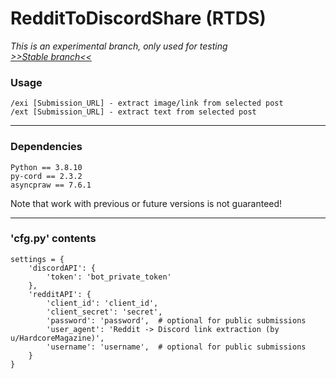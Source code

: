 # RedditToDiscordShare (RTDS)
*This is an experimental branch, only used for testing*  
*[>>Stable branch<<](https://github.com/HardcoreMagazine/RedditToDiscordShare/tree/master)*

### Usage
```
/exi [Submission_URL] - extract image/link from selected post  
/ext [Submission_URL] - extract text from selected post  
```

---
### Dependencies
```
Python == 3.8.10
py-cord == 2.3.2
asyncpraw == 7.6.1
```
Note that work with previous or future versions is not guaranteed!

---
### 'cfg.py' contents
```
settings = {
    'discordAPI': {
        'token': 'bot_private_token'
    },
    'redditAPI': {
        'client_id': 'client_id',
        'client_secret': 'secret',
        'password': 'password',  # optional for public submissions
        'user_agent': 'Reddit -> Discord link extraction (by u/HardcoreMagazine)',
        'username': 'username',  # optional for public submissions
    }
}
```
